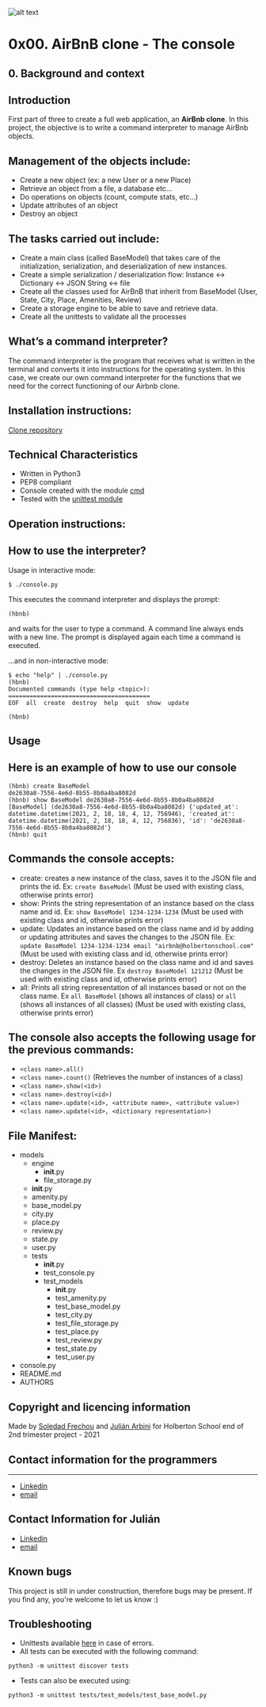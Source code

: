 ![alt text](https://raw.github.com/facu2279/AirBnB_clone/main/airbnbimage.png)
# 0x00. AirBnB clone - The console

## 0. Background and context
Introduction
-----------------------
First part of three to create a full web application, an **AirBnb clone**.
In this project, the objective is to write a command interpreter to manage AirBnb objects.

Management of the objects include:
-----------------------
* Create a new object (ex: a new User or a new Place)
* Retrieve an object from a file, a database etc…
* Do operations on objects (count, compute stats, etc…)
* Update attributes of an object
* Destroy an object


The tasks carried out include:
-----------------------
- Create a main class (called BaseModel) that takes care of the initialization, serialization, and deserialization of new instances.
- Create a simple serialization / deserialization flow: Instance <-> Dictionary <-> JSON String <-> file
- Create all the classes used for AirBnB that inherit from BaseModel (User, State, City, Place, Amenities, Review)
- Create a storage engine to be able to save and retrieve data.
- Create all the unittests to validate all the processes

What’s a command interpreter?
-----------------------
The command interpreter is the program that receives what is written in the terminal and converts it into instructions for the operating system. In this case, we create our own command interpreter for the functions that we need for the correct functioning of our Airbnb clone.

## Installation instructions:
[Clone repository](https://github.com/sfrechou/AirBnB_clone)

## Technical Characteristics
* Written in Python3
* PEP8 compliant
* Console created with the module [cmd](https://docs.python.org/3.4/library/cmd.html)
* Tested with the [unittest module](https://intranet.hbtn.io/rltoken/QX7d4D__xhOJIGIWZBp39g)

## Operation instructions:
How to use the interpreter?
-----------------------

Usage in interactive mode: 
```
$ ./console.py
```
This executes the command interpreter and displays the prompt:
```
(hbnb)
```
and waits for the user to type a command. A command line always ends with a new line. The prompt is displayed again each time a command is executed.

...and in non-interactive mode:
```
$ echo "help" | ./console.py
(hbnb)
Documented commands (type help <topic>):
========================================
EOF  all  create  destroy  help  quit  show  update

(hbnb)
```

## Usage
Here is an example of how to use our console
-----------------------
```
(hbnb) create BaseModel
de2630a8-7556-4e6d-8b55-8b0a4ba8082d
(hbnb) show BaseModel de2630a8-7556-4e6d-8b55-8b0a4ba8082d
[BaseModel] (de2630a8-7556-4e6d-8b55-8b0a4ba8082d) {'updated_at': datetime.datetime(2021, 2, 18, 18, 4, 12, 756946), 'created_at': datetime.datetime(2021, 2, 18, 18, 4, 12, 756836), 'id': 'de2630a8-7556-4e6d-8b55-8b0a4ba8082d'}
(hbnb) quit
```
Commands the console accepts:
-----------------------
* create: creates a new instance of the class, saves it to the JSON file and prints the id.
Ex: `create BaseModel` (Must be used with existing class, otherwise prints error)
* show: Prints the string representation of an instance based on the class name and id. 
Ex: `show BaseModel 1234-1234-1234` (Must be used with existing class and id, otherwise prints error)
* update: Updates an instance based on the class name and id by adding or updating attributes and saves the changes to the JSON file.
Ex: `update BaseModel 1234-1234-1234 email "airbnb@holbertonschool.com"` (Must be used with existing class and id, otherwise prints error)
* destroy: Deletes an instance based on the class name and id and saves the changes in the JSON file.
Ex `destroy BaseModel 121212` (Must be used with existing class and id, otherwise prints error)
* all: Prints all string representation of all instances based or not on the class name.
Ex `all BaseModel` (shows all instances of class) or `all` (shows all instances of all classes) (Must be used with existing class, otherwise prints error)

The console also accepts the following usage for the previous commands:
-----------------------
* `<class name>.all()`
* `<class name>.count()` (Retrieves the number of instances of a class)
* `<class name>.show(<id>)`
* `<class name>.destroy(<id>)`
* `<class name>.update(<id>, <attribute name>, <attribute value>)`
* `<class name>.update(<id>, <dictionary representation>)`

## File Manifest:
- models
    - engine
        - __init__.py
        - file_storage.py
    - __init__.py
    - amenity.py
    - base_model.py
    - city.py
    - place.py
    - review.py
    - state.py
    - user.py
    - tests
        - __init__.py
        - test_console.py
        - test_models
            - __init__.py
            - test_amenity.py
            - test_base_model.py
            - test_city.py
            - test_file_storage.py
            - test_place.py
            - test_review.py
            - test_state.py
            - test_user.py
- console.py
- README.md
- AUTHORS

## Copyright and licencing information
Made by [Soledad Frechou](https://github.com/sfrechou)
and [Julián Arbini](https://github.com/julianarbini97)
for Holberton School end of 2nd trimester project - 2021

## Contact information for the programmers
-------------------
- [Linkedin](https://www.linkedin.com/in/soledad-frechou-361a5b54/)
- [email](soledad.frechou@holbertonschool.com)

Contact Information for Julián
-------------------
- [Linkedin](https://www.linkedin.com/in/julian-arbini-9ba744b3/)
- [email](julian.arbini@holbertonschool.com)

## Known bugs
This project is still in under construction, therefore bugs may be present. If you find any, you're welcome to let us know :)

## Troubleshooting
* Unittests available [here](https://github.com/sfrechou/AirBnB_clone/tree/main/tests) in case of errors.
* All tests can be executed with the following command:
```
python3 -m unittest discover tests
```
* Tests can also be executed using:
```
python3 -m unittest tests/test_models/test_base_model.py
```